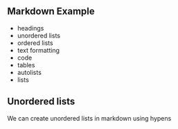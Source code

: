 ## Markdown Example
- headings
- unordered lists
- ordered lists
- text formatting
- code
- tables
- autolists
- lists
  
## Unordered lists

We can create unordered lists in markdown using hypens